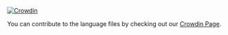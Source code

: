 [![Crowdin](https://badges.crowdin.net/betterf3/localized.svg)](https://crowdin.com/project/betterf3)

You can contribute to the language files by checking out our [Crowdin Page](https://crowdin.com/project/betterf3).
